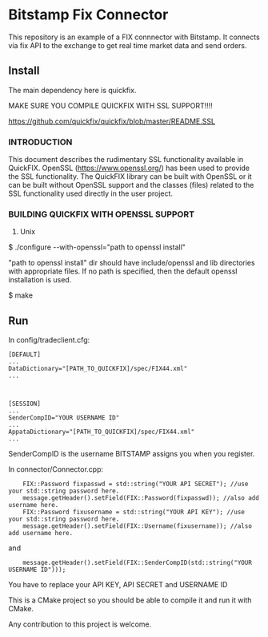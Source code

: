 # Bitstamp Fix Connector

This repository is an example of a FIX connnector with Bitstamp. It connects vía fix API to the exchange to get real time market data and send orders.

## Install

The main dependency here is quickfix.


MAKE SURE YOU COMPILE QUICKFIX WITH SSL SUPPORT!!!!

https://github.com/quickfix/quickfix/blob/master/README.SSL


### INTRODUCTION

This document describes the rudimentary SSL functionality available in QuickFIX. OpenSSL (https://www.openssl.org/) has been used to provide the SSL functionality. The QuickFIX library can be built with OpenSSL or it can be built without OpenSSL support and the classes (files) related to the SSL functionality used directly in the user project.

### BUILDING QUICKFIX WITH OPENSSL SUPPORT

1. Unix

$ ./configure --with-openssl="path to openssl install"

"path to openssl install" dir should have include/openssl and lib directories with appropriate files. If no path is specified, then the default openssl installation is used.

$ make

## Run
In config/tradeclient.cfg:

    [DEFAULT]
    ...
    DataDictionary="[PATH_TO_QUICKFIX]/spec/FIX44.xml"
    ...
    


    [SESSION]
    ...
    SenderCompID="YOUR USERNAME ID"
    ...
    AppataDictionary="[PATH_TO_QUICKFIX]/spec/FIX44.xml"
    ...
    

SenderCompID is the username BITSTAMP assigns you when you register.

In connector/Connector.cpp:

        FIX::Password fixpasswd = std::string("YOUR API SECRET"); //use your std::string password here.
        message.getHeader().setField(FIX::Password(fixpasswd)); //also add username here.
        FIX::Password fixusername = std::string("YOUR API KEY"); //use your std::string password here.
        message.getHeader().setField(FIX::Username(fixusername)); //also add username here.

and

        message.getHeader().setField(FIX::SenderCompID(std::string("YOUR USERNAME ID")));

You have to replace your API KEY, API SECRET and USERNAME ID


This is a CMake project so you should be able to compile it and run it with CMake.

Any contribution to this project is welcome.